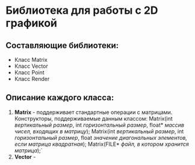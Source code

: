 # Библиотека для работы с 2D графикой
## Составляющие библиотеки:
+ Класс Matrix
+ Класс Vector
+ Класс Point
+ Класс Render

## Описание каждого класса:
1. **Matrix** - поддерживает стандартные операции с матрицами. Конструкторы, поддерживаемые данным классом:
    Matrix(int *вертикальный размер*, int *горизонтальный размер*, float* *массив чисел, входящих в матрицу*);
    Matrix(int *вертикальный размер*, int *горизонтальный размер*, float *значение диагональных элементов, если матрица квадратная*);
    Matrix(FILE* *файл, в котором хранится матрица*);`  
2. **Vector** - 

